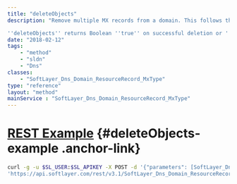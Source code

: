 ```yaml
---
title: "deleteObjects"
description: "Remove multiple MX records from a domain. This follows the same logic as ''deleteObject'' and '''cannot be undone'''. The serial number of the domain associated with this MX record is updated upon deletion. 

''deleteObjects'' returns Boolean ''true'' on successful deletion or ''false'' if it was unable to remove a resource record. "
date: "2018-02-12"
tags:
    - "method"
    - "sldn"
    - "Dns"
classes:
    - "SoftLayer_Dns_Domain_ResourceRecord_MxType"
type: "reference"
layout: "method"
mainService : "SoftLayer_Dns_Domain_ResourceRecord_MxType"
---
```


# [REST Example](#deleteObjects-example) <a href="/article/rest/"><i class="fas fa-question"></i></a> {#deleteObjects-example .anchor-link} 
```bash
curl -g -u $SL_USER:$SL_APIKEY -X POST -d '{"parameters": [SoftLayer_Dns_Domain_ResourceRecord_MxType]}' \
'https://api.softlayer.com/rest/v3.1/SoftLayer_Dns_Domain_ResourceRecord_MxType/deleteObjects'
```
